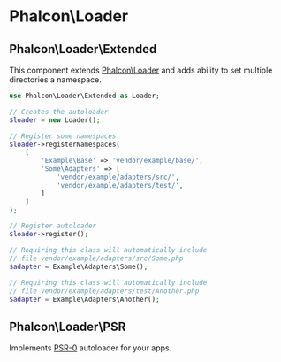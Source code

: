 # Phalcon\Loader

## Phalcon\Loader\Extended

This component extends [Phalcon\Loader][1] and adds ability to
set multiple directories a namespace.

```php
use Phalcon\Loader\Extended as Loader;

// Creates the autoloader
$loader = new Loader();

// Register some namespaces
$loader->registerNamespaces(
    [
        'Example\Base' => 'vendor/example/base/',
        'Some\Adapters' => [
            'vendor/example/adapters/src/',
            'vendor/example/adapters/test/',
        ]
    ]
);

// Register autoloader
$loader->register();

// Requiring this class will automatically include
// file vendor/example/adapters/src/Some.php
$adapter = Example\Adapters\Some();

// Requiring this class will automatically include
// file vendor/example/adapters/test/Another.php
$adapter = Example\Adapters\Another();
```

## Phalcon\Loader\PSR

Implements [PSR-0][2] autoloader for your apps.

[1]: https://docs.phalconphp.com/en/latest/api/Phalcon_Loader.html
[2]: http://www.php-fig.org/psr/psr-0/
